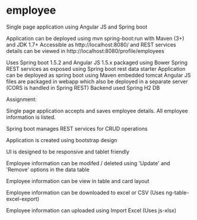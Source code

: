 # employee
Single page application using Angular JS and Spring boot

Application can be deployed using mvn spring-boot:run with Maven (3+) and JDK 1.7+
Accessible as http://localhost:8080/ and REST services details can be viewed in http://localhost:8080/profile/employees

Uses Spring boot 1.5.2 and Angular JS 1.5.x packaged using Bower
Spring REST services as exposed using Spring boot rest data starter
Application can be deployed as spring boot using Maven embedded tomcat
Angular JS files are packaged in webapp which also be deployed in a separate server (CORS is handled in Spring REST)
Backend used Spring H2 DB

Assignment:

Single page application accepts and saves employee details. All employee information is listed.

Spring boot manages REST services for CRUD operations

Application is created using bootstrap design

UI is designed to be responsive and tablet friendly

Employee information can be modifed / deleted using  'Update' and 'Remove' options in the data table

Employee information can be view in table and card layout

Employee information can be downloaded to excel or CSV (Uses ng-table-excel-export)

Employee information can uploaded using Import Excel (Uses js-xlsx)
